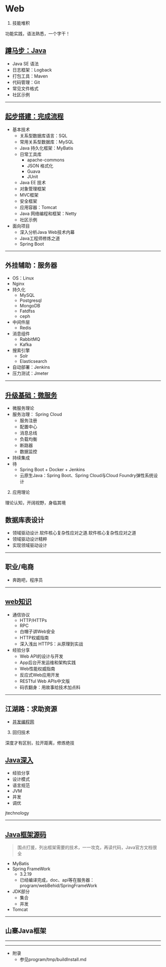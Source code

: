 #   Web


1.  技能堆积

功能实践，语法熟悉，一个字干！

##  [蹲马步：Java](base.md)
-   Java SE 语法
-   日志框架：Logback
-   打包工具：Maven
-   代码管理：Git
-   常见文件格式
-   社区示例

----

##  [起步搭建：完成流程](satrt/README.md)
-   基本技术
    -   关系型数据库语言：SQL
    -   常用关系型数据库：MySQL
    -   Java 持久化框架：MyBatis
    -   日常工具库
        -   apache-commons
        -   JSON 格式化
        -   Guava
        -   JUnit
    -   Java EE 技术
    -   对象管理框架
    -   MVC框架
    -   安全框架
    -   应用容器：Tomcat
    -   Java 网络编程和框架：Netty
    -   社区示例
-   面向项目
    -   深入分析Java Web技术内幕
    -   Java⼯程师修炼之道
    -   Spring Boot

----

##  外挂辅助：服务器
-   OS：Linux
-   Nginx
-   持久化
    -   MySQL
    -   Postgresql
    -   MongoDB
    -   Fatdfss
    -   ceph
-   中间件层
    -   Redis
-   消息组件
    -   RabbitMQ
    -   Kafka
-   搜索引擎
    -   Solr
    -   Elasticsearch
-   ⾃动部署：Jenkins
-   压力测试：Jmeter


----

##  [升级基础：微服务](increase/README.md)
-   微服务理论
-   服务治理： Spring Cloud
    -   服务注册
    -   配置中心
    -   消息总线
    -   负载均衡
    -   断路器
    -   数据监控
-   持续集成
-   待
    -   Spring Boot + Docker + Jenkins
    -   云原⽣Java：Spring Boot、Spring Cloud与Cloud Foundry弹性系统设计

2.  应用理论

理论认知，开阔视野，身临其境

##  数据库表设计
-   领域驱动设计.软件核心复杂性应对之道.软件核心复杂性应对之道
-   领域驱动设计精粹
-   实现领域驱动设计

----

##  职业/电商
-   奔跑吧，程序员

----

##  [web知识](web/README.md)

-   通信协议
    -   HTTP/HTTPs
    -   RPC
    -   ⽩帽⼦讲Web安全
    -   HTTP权威指南
    -   深⼊浅出 HTTPS：从原理到实战
-   经验分享
    -   Web API的设计与开发
    -   App后台开发运维和架构实践
    -   Web性能权威指南
    -   反应式Web应⽤开发
    -   RESTful Web APIs中⽂版
    -   码农翻身：⽤故事给技术加点料

----

##  江湖路：求助资源

-   [并发编程网](http://ifeve.com/)

3.  回归技术

深度才有区别，拉开距离，修炼绝技

##  [Java深入](jtechnology.md)
-   经验分享
-   设计模式
-   语言规范
-   JVM
-   并发
-   调优

jtechnology

----

##  [Java框架源码](framework/README.md)
> 围点打援，列出框架需要的技术，一一攻克，再读代码，Java官方文档很全
-   MyBatis
-   Spring FrameWork
    -   3.2.19 
    -   已经编译完成，doc、api等在服务器：program/webBehid/SpringFrameWork
-   JDK部分
    -   集合
    -   并发
-   Tomcat

----

##  山寨Java框架


----

----

-   附录
    -   参见program/tmp/buildInstall.md

